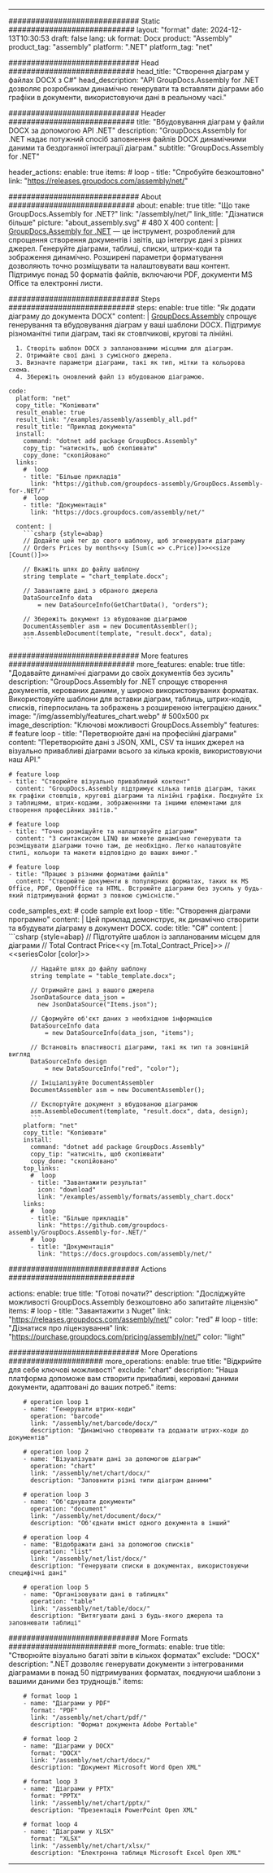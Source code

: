 



---
############################# Static ############################
layout: "format"
date:  2024-12-13T10:30:53
draft: false
lang: uk
format: Docx
product: "Assembly"
product_tag: "assembly"
platform: ".NET"
platform_tag: "net"

############################# Head ############################
head_title: "Створення діаграм у файлах DOCX з C#"
head_description: "API GroupDocs.Assembly for .NET дозволяє розробникам динамічно генерувати та вставляти діаграми або графіки в документи, використовуючи дані в реальному часі."

############################# Header ############################
title: "Вбудовування діаграм у файли DOCX за допомогою API .NET" 
description: "GroupDocs.Assembly for .NET надає потужний спосіб заповнення файлів DOCX динамічними даними та бездоганної інтеграції діаграм."
subtitle: "GroupDocs.Assembly for .NET" 

header_actions:
  enable: true
  items:
    #  loop
    - title: "Спробуйте безкоштовно"
      link: "https://releases.groupdocs.com/assembly/net/"
      
############################# About ############################
about:
    enable: true
    title: "Що таке GroupDocs.Assembly for .NET?"
    link: "/assembly/net/"
    link_title: "Дізнатися більше"
    picture: "about_assembly.svg" # 480 X 400
    content: |
       [GroupDocs.Assembly for .NET](/assembly/net/) — це інструмент, розроблений для спрощення створення документів і звітів, що інтегрує дані з різних джерел. Генеруйте діаграми, таблиці, списки, штрих-коди та зображення динамічно. Розширені параметри форматування дозволяють точно розміщувати та налаштовувати ваш контент. Підтримує понад 50 форматів файлів, включаючи PDF, документи MS Office та електронні листи.

############################# Steps ############################
steps:
    enable: true
    title: "Як додати діаграму до документа DOCX"
    content: |
      [GroupDocs.Assembly](/assembly/net/) спрощує генерування та вбудовування діаграм у ваші шаблони DOCX. Підтримує різноманітні типи діаграм, такі як стовпчикові, кругові та лінійні.
      
      1. Створіть шаблон DOCX з запланованими місцями для діаграм.
      2. Отримайте свої дані з сумісного джерела.
      3. Визначте параметри діаграми, такі як тип, мітки та кольорова схема.
      4. Збережіть оновлений файл із вбудованою діаграмою.
   
    code:
      platform: "net"
      copy_title: "Копіювати"
      result_enable: true
      result_link: "/examples/assembly/assembly_all.pdf"
      result_title: "Приклад документа"
      install:
        command: "dotnet add package GroupDocs.Assembly"
        copy_tip: "натисніть, щоб скопіювати"
        copy_done: "скопійовано"
      links:
        #  loop
        - title: "Більше прикладів"
          link: "https://github.com/groupdocs-assembly/GroupDocs.Assembly-for-.NET/"
        #  loop
        - title: "Документація"
          link: "https://docs.groupdocs.com/assembly/net/"
          
      content: |
        ```csharp {style=abap}
        // Додайте цей тег до свого шаблону, щоб згенерувати діаграму
        // Orders Prices by months<<y [Sum(c => c.Price)]>><<size [Count()]>>

        // Вкажіть шлях до файлу шаблону
        string template = "chart_template.docx";

        // Завантажте дані з обраного джерела
        DataSourceInfo data 
            = new DataSourceInfo(GetChartData(), "orders");

        // Збережіть документ із вбудованою діаграмою
        DocumentAssembler asm = new DocumentAssembler();
        asm.AssembleDocument(template, "result.docx", data);
        ```            

############################# More features ############################
more_features:
  enable: true
  title: "Додавайте динамічні діаграми до своїх документів без зусиль"
  description: "GroupDocs.Assembly for .NET спрощує створення документів, керованих даними, у широко використовуваних форматах. Використовуйте шаблони для вставки діаграм, таблиць, штрих-кодів, списків, гіперпосилань та зображень з розширеною інтеграцією даних."
  image: "/img/assembly/features_chart.webp" # 500x500 px
  image_description: "Ключові можливості GroupDocs.Assembly"
  features:
    # feature loop
    - title: "Перетворюйте дані на професійні діаграми"
      content: "Перетворюйте дані з JSON, XML, CSV та інших джерел на візуально привабливі діаграми всього за кілька кроків, використовуючи наш API."

    # feature loop
    - title: "Створюйте візуально привабливий контент"
      content: "GroupDocs.Assembly підтримує кілька типів діаграм, таких як графіки стовпців, кругові діаграми та лінійні графіки. Поєднуйте їх з таблицями, штрих-кодами, зображеннями та іншими елементами для створення професійних звітів."

    # feature loop
    - title: "Точно розміщуйте та налаштовуйте діаграми"
      content: "З синтаксисом LINQ ви можете динамічно генерувати та розміщувати діаграми точно там, де необхідно. Легко налаштовуйте стилі, кольори та макети відповідно до ваших вимог."

    # feature loop
    - title: "Працює з різними форматами файлів"
      content: "Створюйте документи в популярних форматах, таких як MS Office, PDF, OpenOffice та HTML. Встроюйте діаграми без зусиль у будь-який підтримуваний формат з повною сумісністю."
      
  code_samples_ext:
    # code sample ext loop
    - title: "Створення діаграми програмно"
      content: |
        Цей приклад демонструє, як динамічно створити та вбудувати діаграму в документ DOCX.
      code:
        title: "C#"
        content: |
          ```csharp {style=abap}
          // Підготуйте шаблон із запланованим місцем для діаграми
          // Total Contract Price<<y [m.Total_Contract_Price]>>
          // <<seriesColor [color]>>

          // Надайте шлях до файлу шаблону
          string template = "table_template.docx";

          // Отримайте дані з вашого джерела
          JsonDataSource data_json = 
            new JsonDataSource("Items.json");

          // Сформуйте об'єкт даних з необхідною інформацією
          DataSourceInfo data 
              = new DataSourceInfo(data_json, "items");

          // Встановіть властивості діаграми, такі як тип та зовнішній вигляд
          DataSourceInfo design 
              = new DataSourceInfo("red", "color");

          // Ініціалізуйте DocumentAssembler
          DocumentAssembler asm = new DocumentAssembler();

          // Експортуйте документ з вбудованою діаграмою
          asm.AssembleDocument(template, "result.docx", data, design);
          ```
        platform: "net"
        copy_title: "Копіювати"
        install:
          command: "dotnet add package GroupDocs.Assembly"
          copy_tip: "натисніть, щоб скопіювати"
          copy_done: "скопійовано"
        top_links:
          #  loop
          - title: "Завантажити результат"
            icon: "download"
            link: "/examples/assembly/formats/assembly_chart.docx"
        links:
          #  loop
          - title: "Більше прикладів"
            link: "https://github.com/groupdocs-assembly/GroupDocs.Assembly-for-.NET/"
          #  loop
          - title: "Документація"
            link: "https://docs.groupdocs.com/assembly/net/"
            

            


############################# Actions ############################

actions:
  enable: true
  title: "Готові почати?"
  description: "Досліджуйте можливості GroupDocs.Assembly безкоштовно або запитайте ліцензію"
  items:
    #  loop
    - title: "Завантажити з Nuget"
      link: "https://releases.groupdocs.com/assembly/net/"
      color: "red"
        #  loop
    - title: "Дізнатися про ліцензування"
      link: "https://purchase.groupdocs.com/pricing/assembly/net/"
      color: "light"


############################# More Operations #####################
more_operations:
    enable: true
    title: "Відкрийте для себе ключові можливості"
    exclude: "chart"
    description: "Наша платформа допоможе вам створити привабливі, керовані даними документи, адаптовані до ваших потреб."
    items: 
          
        # operation loop 1
        - name: "Генерувати штрих-коди"
          operation: "barcode"
          link: "/assembly/net/barcode/docx/"
          description: "Динамічно створювати та додавати штрих-коди до документів"

        # operation loop 2
        - name: "Візуалізувати дані за допомогою діаграм"
          operation: "chart"
          link: "/assembly/net/chart/docx/"
          description: "Заповнити різні типи діаграм даними"

        # operation loop 3
        - name: "Об'єднувати документи"
          operation: "document"
          link: "/assembly/net/document/docx/"
          description: "Об'єднати вміст одного документа в інший"

        # operation loop 4
        - name: "Відображати дані за допомогою списків"
          operation: "list"
          link: "/assembly/net/list/docx/"
          description: "Генерувати списки в документах, використовуючи специфічні дані"

        # operation loop 5
        - name: "Організовувати дані в таблицях"
          operation: "table"
          link: "/assembly/net/table/docx/"
          description: "Витягувати дані з будь-якого джерела та заповнювати таблиці"
         
          
############################# More Formats ########################
more_formats:
    enable: true
    title: "Створюйте візуально багаті звіти в кількох форматах"
    exclude: "DOCX"
    description: ".NET дозволяє генерувати документи з інтегрованими діаграмами в понад 50 підтримуваних форматах, поєднуючи шаблони з вашими даними без труднощів."
    items: 
          
        # format loop 1
        - name: "Діаграми у PDF"
          format: "PDF"
          link: "/assembly/net/chart/pdf/"
          description: "Формат документа Adobe Portable"
          
        # format loop 2
        - name: "Діаграми у DOCX"
          format: "DOCX"
          link: "/assembly/net/chart/docx/"
          description: "Документ Microsoft Word Open XML"
          
        # format loop 3
        - name: "Діаграми у PPTX"
          format: "PPTX"
          link: "/assembly/net/chart/pptx/"
          description: "Презентація PowerPoint Open XML"
          
        # format loop 4
        - name: "Діаграми у XLSX"
          format: "XLSX"
          link: "/assembly/net/chart/xlsx/"
          description: "Електронна таблиця Microsoft Excel Open XML"


          

---